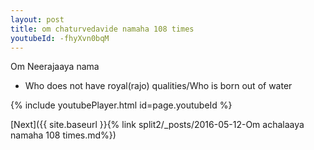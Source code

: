 ```yaml
---
layout: post
title: om chaturvedavide namaha 108 times
youtubeId: -fhyXvn0bqM
---
```

 
 
Om Neerajaaya nama 
 
 -  Who does not have royal(rajo) qualities/Who is born out of water 
 
  
 
  
 
 
 
 
 
 


{% include youtubePlayer.html id=page.youtubeId %}
 
[Next]({{ site.baseurl }}{% link  split2/_posts/2016-05-12-Om achalaaya namaha 108 times.md%})
 
